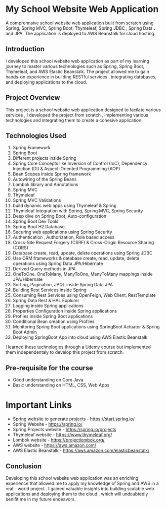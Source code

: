 # My School Website Web Application

A comprehnsive school website web application built from scratch using Spring, Spring MVC,  Spring Boot, Thymeleaf, Spring JDBC , Spring Data . and JPA.  The application is deployed to AWS Beanstalk for cloud hosting.

## Introduction 

I developed this school website web application as part of my learning journey to master various technologies such as Spring, Spring Boot, Thymeleaf, and AWS Elastic Beanstalk. The project allowed me to gain hands-on experience in building RESTful services , integrating databases, and deploying applications to the cloud.  


## Project Overview

This project is a school website web application designed to facilate various services , I developed the project from scratch , implementing various technologies and integrating them to create a cohesive application.

## Technologies Used

1) Spring Framework 
2) Spring Boot 
3) Different projects inside Spring
5) Spring Core Concepts like Inversion of Control (IoC), Dependency Injection (DI) & Aspect-Oriented Programming (AOP)
6) Bean Scopes inside Spring framework
7) Autowiring of the Spring Beans
8) Lombok library and Annotations
9) Spring MVC 
10) Thymeleaf
11) Spring MVC Validations
12) build dynamic web apps using Thymeleaf & Spring
13) Thymeleaf integration with Spring, Spring MVC, Spring Security
14) Deep dive on Spring Boot, Auto-configuration
15) Spring Boot Dev Tools
16) Spring Boot H2 Database
17) Securing web applications using Spring Security
18) Authentication , Authorization, Role based access
19) Cross-Site Request Forgery (CSRF) & Cross-Origin Resource Sharing (CORS)
20) Database create, read, update, delete operations using Spring JDBC
21) Use ORM frameworks & database create, read, update, delete operations using Spring Data JPA/Hibernate
22) Derived Query methods in JPA
23) OneToOne, OneToMany, ManyToOne, ManyToMany mappings inside JPA/Hibernate
24) Sorting, Pagination, JPQL inside Spring Data JPA
25) Building Rest Services inside Spring
26) Consuming Rest Services using OpenFeign, Web Client, RestTemplate
27) Spring Data Rest & HAL Explorer
28) Logging inside Spring applications
29) Properties Configuration inside Spring applications
30) Profiles inside Spring Boot applications
31) Conditional Bean creation using Profiles
32) Monitoring Spring Boot applications using SpringBoot Actuator & Spring Boot Admin
33) Deploying SpringBoot App into cloud using AWS Elastic Beanstalk

I learned these technologies through a Udemy course but implemented them independentaly to develop this project from scratch.

## Pre-requisite for the course

- Good understanding on Core Java
- Basic understanding on HTML, CSS, Web Apps 


# Important Links

- Spring website to generate projects - https://start.spring.io/
- Spring Website - https://spring.io/
- Spring Projects website - https://spring.io/projects
- Thymeleaf website - https://www.thymeleaf.org/
- Lombok website - https://projectlombok.org/
- AWS website - https://aws.amazon.com/
- AWS Elastic Beanstalk - https://aws.amazon.com/elasticbeanstalk/

## Conclusion

Developing this school website web application was an enriching experience that allowed me to apply my knowledge of Spring and AWS in a real - world project . 
I gained valuable insights into building scalable web applications and deploying them to the cloud , which will undoubtedly benifit me in my future endeavors.
  

